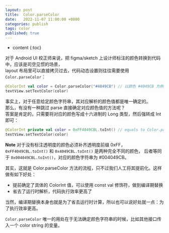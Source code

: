 ```yaml
---
layout: post
title:  Color.parseColor
date:   2022-11-07 11:00:00 +0800
categories: publish
tags: color
published: true
---
```


* content
{:toc}

对于 Android UI 校正师来说，把 figma/sketch 上设计师标注的颜色转换到代码中，应该是司空见惯的场景，<br>
layout 布局里可以直接拷贝过去，代码动态设置则往往需要使用 `Color.parseColor`：

```kotlin
@ColorInt val color = Color.parseColor("#4049CB") // 以颜色 #4049CB 为例
textView.setTextColor(color)
```

事实上，对于任意给定颜色字符串，其对应解析的颜色值都是唯一确定的。<br>
那么，有没有一种跳过 parse 直接确定对应颜色值的方法呢？<br>
答案是肯定的，只需要将对应的颜色写成十六进制的 Long 类型，然后强转成 Int 即可：

```kotlin
@ColorInt private val color = 0xFF4049CBL.toInt() // equals to Color.parseColor("#4049CB")
textView.setTextColor(color)
```

**Note** 对于没有标注透明度的颜色必须补齐透明度前缀 0xFF，`0xFF4049CBL.toInt()` 和 `0x4049CBL.toInt()` 是两种完全不同的颜色，
后者等同于 `0x004049CBL.toInt()`，对应的颜色字符串为 #004049CB。

其实，这就是 Color.parseColor 方法的流程，只不过我们人工将其提前化。这样做有如下好处：

* 提前确定了具体的 ColorInt 值，可以使用 const val 修饰符，做到编译期替换
* 省去了运行时解析，代码执行效率更高了

当然，编译期替换本身也就是为了省去运行时计算，所以也可以说好处就一点：为了执行效率更高。<br>

`Color.parseColor` 唯一的用处在于无法确定颜色字符串的时候，比如其他接口传入一个 color string 的变量。
